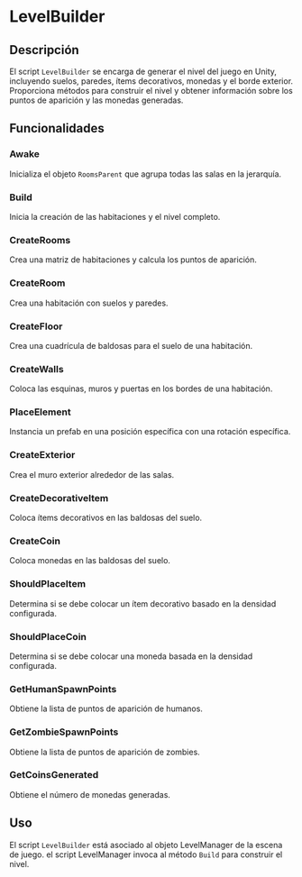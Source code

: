 # LevelBuilder

## Descripción
El script `LevelBuilder` se encarga de generar el nivel del juego en Unity, incluyendo suelos, paredes, ítems decorativos, monedas y el borde exterior. Proporciona métodos para construir el nivel y obtener información sobre los puntos de aparición y las monedas generadas.

## Funcionalidades

### Awake
Inicializa el objeto `RoomsParent` que agrupa todas las salas en la jerarquía.

### Build
Inicia la creación de las habitaciones y el nivel completo.

### CreateRooms
Crea una matriz de habitaciones y calcula los puntos de aparición.

### CreateRoom
Crea una habitación con suelos y paredes.

### CreateFloor
Crea una cuadrícula de baldosas para el suelo de una habitación.

### CreateWalls
Coloca las esquinas, muros y puertas en los bordes de una habitación.

### PlaceElement
Instancia un prefab en una posición específica con una rotación específica.

### CreateExterior
Crea el muro exterior alrededor de las salas.

### CreateDecorativeItem
Coloca ítems decorativos en las baldosas del suelo.

### CreateCoin
Coloca monedas en las baldosas del suelo.

### ShouldPlaceItem
Determina si se debe colocar un ítem decorativo basado en la densidad configurada.

### ShouldPlaceCoin
Determina si se debe colocar una moneda basada en la densidad configurada.

### GetHumanSpawnPoints
Obtiene la lista de puntos de aparición de humanos.

### GetZombieSpawnPoints
Obtiene la lista de puntos de aparición de zombies.

### GetCoinsGenerated
Obtiene el número de monedas generadas.

## Uso
El script `LevelBuilder` está asociado al objeto LevelManager de la escena de juego.
el script LevelManager invoca al método `Build` para construir el nivel.
